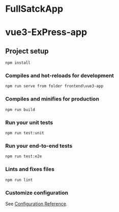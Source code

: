 # FullSatckApp
# vue3-ExPress-app

## Project setup
```
npm install
```

### Compiles and hot-reloads for development
```
npm run serve from folder frontend\vue3-app
```

### Compiles and minifies for production
```
npm run build
```

### Run your unit tests
```
npm run test:unit
```

### Run your end-to-end tests
```
npm run test:e2e
```

### Lints and fixes files
```
npm run lint
```

### Customize configuration
See [Configuration Reference](https://cli.vuejs.org/config/).
